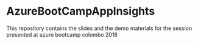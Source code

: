 # AzureBootCampAppInsights
This repository contains the slides and the demo materials for the session presented at azure bootcamp colombo 2018
